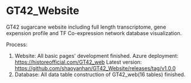 # GT42_Website
GT42 sugarcane website including full length transcriptome, gene expension profile and TF Co-expression network database visualization.

Process:
1. Website: All basic pages' development finished.
    Azure deployment: https://historeofficial.com/GT42_web 
    Latest version: https://github.com/shaoyanhan/GT42_Website/releases/tag/v1.0.0
2. Database: All data table construction of GT42_web(16 tables) finished.  

